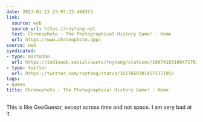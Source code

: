 ```yaml
---
date: 2023-01-23 23:07:23.484353
link:
  source: web
  source_url: https://roytang.net
  text: Chronophoto - The Photographical History Game! - Home
  url: https://www.chronophoto.app/
source: web
syndicated:
- type: mastodon
  url: https://indieweb.social/users/roytang/statuses/109741031064717613
- type: twitter
  url: https://twitter.com/roytang/status/1617660301457117185/
tags:
- games
title: Chronophoto - The Photographical History Game! - Home
---
```


This is like GeoGuessr, except across time and not space. I am very bad at it.